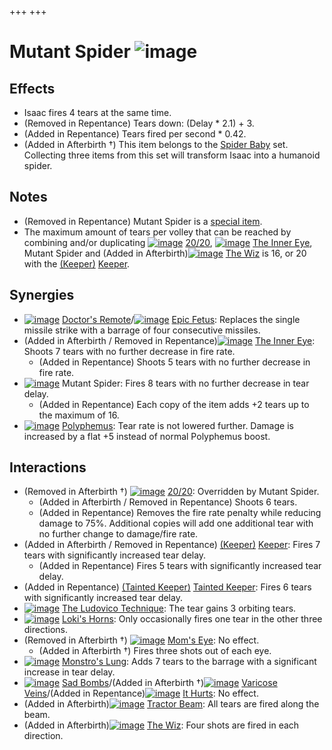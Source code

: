 +++
+++

 # Mutant Spider ![image](/image/Mutant_Spider.png) 


Effects
---------


* Isaac fires 4 tears at the same time.
* (Removed in Repentance) Tears down: (Delay * 2.1) + 3.
* (Added in Repentance) Tears fired per second * 0.42.
* (Added in Afterbirth †) This item belongs to the [Spider Baby](/wiki/Spider_Baby_(Transformation) "Spider Baby (Transformation)") set. Collecting three items from this set will transform Isaac into a humanoid spider.


Notes
-------


* (Removed in Repentance) Mutant Spider is a [special item](/wiki/Special_item "Special item").
* The maximum amount of tears per volley that can be reached by combining and/or duplicating [![image](/image/20/20.png)](/wiki/20/20 "20/20") [20/20](/wiki/20/20 "20/20"), [![image](/image/The_Inner_Eye.png)](/wiki/The_Inner_Eye "The Inner Eye") [The Inner Eye](/wiki/The_Inner_Eye "The Inner Eye"), Mutant Spider and (Added in Afterbirth)[![image](/image/The_Wiz.png)](/wiki/The_Wiz "The Wiz") [The Wiz](/wiki/The_Wiz "The Wiz") is 16, or 20 with the  [(Keeper)](/wiki/Keeper "Keeper") [Keeper](/wiki/Keeper "Keeper").


Synergies
-----------


* [![image](/image/Doctor%27s_Remote.png)](/wiki/Doctor%27s_Remote "Doctor's Remote") [Doctor's Remote](/wiki/Doctor%27s_Remote "Doctor's Remote")/[![image](/image/Epic_Fetus.png)](/wiki/Epic_Fetus "Epic Fetus") [Epic Fetus](/wiki/Epic_Fetus "Epic Fetus"): Replaces the single missile strike with a barrage of four consecutive missiles.
* (Added in Afterbirth / Removed in Repentance)[![image](/image/The_Inner_Eye.png)](/wiki/The_Inner_Eye "The Inner Eye") [The Inner Eye](/wiki/The_Inner_Eye "The Inner Eye"): Shoots 7 tears with no further decrease in fire rate.
	+ (Added in Repentance) Shoots 5 tears with no further decrease in fire rate.
* [![image](/image/Mutant_Spider.png)](/wiki/Mutant_Spider "Mutant Spider") Mutant Spider: Fires 8 tears with no further decrease in tear delay.
	+ (Added in Repentance) Each copy of the item adds +2 tears up to the maximum of 16.
* [![image](/image/Polyphemus.png)](/wiki/Polyphemus "Polyphemus") [Polyphemus](/wiki/Polyphemus "Polyphemus"): Tear rate is not lowered further. Damage is increased by a flat +5 instead of normal Polyphemus boost.


Interactions
--------------


* (Removed in Afterbirth †) [![image](/image/20/20.png)](/wiki/20/20 "20/20") [20/20](/wiki/20/20 "20/20"): Overridden by Mutant Spider.
	+ (Added in Afterbirth / Removed in Repentance) Shoots 6 tears.
	+ (Added in Repentance) Removes the fire rate penalty while reducing damage to 75%. Additional copies will add one additional tear with no further change to damage/fire rate.
* (Added in Afterbirth / Removed in Repentance)  [(Keeper)](/wiki/Keeper "Keeper") [Keeper](/wiki/Keeper "Keeper"): Fires 7 tears with significantly increased tear delay.
	+ (Added in Repentance) Fires 5 tears with significantly increased tear delay.
* (Added in Repentance)  [(Tainted Keeper)](/wiki/Tainted_Keeper "Tainted Keeper") [Tainted Keeper](/wiki/Tainted_Keeper "Tainted Keeper"): Fires 6 tears with significantly increased tear delay.
* [![image](/image/The_Ludovico_Technique.png)](/wiki/The_Ludovico_Technique "The Ludovico Technique") [The Ludovico Technique](/wiki/The_Ludovico_Technique "The Ludovico Technique"): The tear gains 3 orbiting tears.
* [![image](/image/Loki%27s_Horns.png)](/wiki/Loki%27s_Horns "Loki's Horns") [Loki's Horns](/wiki/Loki%27s_Horns "Loki's Horns"): Only occasionally fires one tear in the other three directions.
* (Removed in Afterbirth †) [![image](/image/Mom%27s_Eye.png)](/wiki/Mom%27s_Eye "Mom's Eye") [Mom's Eye](/wiki/Mom%27s_Eye "Mom's Eye"): No effect.
	+ (Added in Afterbirth †) Fires three shots out of each eye.
* [![image](/image/Monstro%27s_Lung.png)](/wiki/Monstro%27s_Lung "Monstro's Lung") [Monstro's Lung](/wiki/Monstro%27s_Lung "Monstro's Lung"): Adds 7 tears to the barrage with a significant increase in tear delay.
* [![image](/image/Sad_Bombs.png)](/wiki/Sad_Bombs "Sad Bombs") [Sad Bombs](/wiki/Sad_Bombs "Sad Bombs")/(Added in Afterbirth †)[![image](/image/Varicose_Veins.png)](/wiki/Varicose_Veins "Varicose Veins") [Varicose Veins](/wiki/Varicose_Veins "Varicose Veins")/(Added in Repentance)[![image](/image/It_Hurts.png)](/wiki/It_Hurts "It Hurts") [It Hurts](/wiki/It_Hurts "It Hurts"): No effect.
* (Added in Afterbirth)[![image](/image/Tractor_Beam.png)](/wiki/Tractor_Beam "Tractor Beam") [Tractor Beam](/wiki/Tractor_Beam "Tractor Beam"): All tears are fired along the beam.
* (Added in Afterbirth)[![image](/image/The_Wiz.png)](/wiki/The_Wiz "The Wiz") [The Wiz](/wiki/The_Wiz "The Wiz"): Four shots are fired in each direction.


